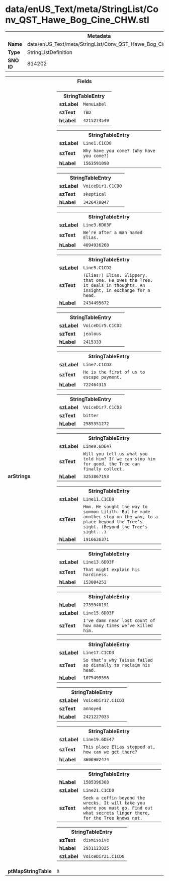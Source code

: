 <h1>data/enUS_Text/meta/StringList/Conv_QST_Hawe_Bog_Cine_CHW.stl</h1><table><tr><th colspan="100%">Metadata</th></tr><tr><td><b>Name</b></td><td>data/enUS_Text/meta/StringList/Conv_QST_Hawe_Bog_Cine_CHW.stl</td></tr><tr><td><b>Type</b></td><td>StringListDefinition</td></tr><tr><td><b>SNO ID</b></td><td>814202</td></tr></table>

<table><tr><th colspan="100%">Fields</th></tr><tr><td><b>arStrings</b></td><td><table><tr><th colspan="100%">StringTableEntry</th></tr><tr><td><b>szLabel</b></td><td><code>MenuLabel</code></td></tr><tr><td><b>szText</b></td><td><code>TBD</code></td></tr><tr><td><b>hLabel</b></td><td><code>4215274549</code></td></tr></table>


<table><tr><th colspan="100%">StringTableEntry</th></tr><tr><td><b>szLabel</b></td><td><code>Line1.C1CD0</code></td></tr><tr><td><b>szText</b></td><td><code>Why have you come? (Why have you come?)</code></td></tr><tr><td><b>hLabel</b></td><td><code>1563591090</code></td></tr></table>


<table><tr><th colspan="100%">StringTableEntry</th></tr><tr><td><b>szLabel</b></td><td><code>VoiceDir1.C1CD0</code></td></tr><tr><td><b>szText</b></td><td><code>skeptical</code></td></tr><tr><td><b>hLabel</b></td><td><code>3426478047</code></td></tr></table>


<table><tr><th colspan="100%">StringTableEntry</th></tr><tr><td><b>szLabel</b></td><td><code>Line3.6D03F</code></td></tr><tr><td><b>szText</b></td><td><code>We’re after a man named Elias.</code></td></tr><tr><td><b>hLabel</b></td><td><code>4094936268</code></td></tr></table>


<table><tr><th colspan="100%">StringTableEntry</th></tr><tr><td><b>szLabel</b></td><td><code>Line5.C1CD2</code></td></tr><tr><td><b>szText</b></td><td><code>(Elias!) Elias. Slippery, that one. He owes the Tree. It deals in thoughts. An insight, in exchange for a head.</code></td></tr><tr><td><b>hLabel</b></td><td><code>2434495672</code></td></tr></table>


<table><tr><th colspan="100%">StringTableEntry</th></tr><tr><td><b>szLabel</b></td><td><code>VoiceDir5.C1CD2</code></td></tr><tr><td><b>szText</b></td><td><code>jealous</code></td></tr><tr><td><b>hLabel</b></td><td><code>2415333</code></td></tr></table>


<table><tr><th colspan="100%">StringTableEntry</th></tr><tr><td><b>szLabel</b></td><td><code>Line7.C1CD3</code></td></tr><tr><td><b>szText</b></td><td><code>He is the first of us to escape payment.</code></td></tr><tr><td><b>hLabel</b></td><td><code>722464315</code></td></tr></table>


<table><tr><th colspan="100%">StringTableEntry</th></tr><tr><td><b>szLabel</b></td><td><code>VoiceDir7.C1CD3</code></td></tr><tr><td><b>szText</b></td><td><code>bitter</code></td></tr><tr><td><b>hLabel</b></td><td><code>2585351272</code></td></tr></table>


<table><tr><th colspan="100%">StringTableEntry</th></tr><tr><td><b>szLabel</b></td><td><code>Line9.6DE47</code></td></tr><tr><td><b>szText</b></td><td><code>Will you tell us what you told him? If we can stop him for good, the Tree can finally collect.</code></td></tr><tr><td><b>hLabel</b></td><td><code>3253867193</code></td></tr></table>


<table><tr><th colspan="100%">StringTableEntry</th></tr><tr><td><b>szLabel</b></td><td><code>Line11.C1CD0</code></td></tr><tr><td><b>szText</b></td><td><code>Hmm. He sought the way to summon Lilith. But he made another stop on the way, to a place beyond the Tree’s sight. (Beyond the Tree's sight...)</code></td></tr><tr><td><b>hLabel</b></td><td><code>1916626371</code></td></tr></table>


<table><tr><th colspan="100%">StringTableEntry</th></tr><tr><td><b>szLabel</b></td><td><code>Line13.6D03F</code></td></tr><tr><td><b>szText</b></td><td><code>That might explain his hardiness.</code></td></tr><tr><td><b>hLabel</b></td><td><code>153004253</code></td></tr></table>


<table><tr><th colspan="100%">StringTableEntry</th></tr><tr><td><b>hLabel</b></td><td><code>2735940191</code></td></tr><tr><td><b>szLabel</b></td><td><code>Line15.6D03F</code></td></tr><tr><td><b>szText</b></td><td><code>I've damn near lost count of how many times we’ve killed him.</code></td></tr></table>


<table><tr><th colspan="100%">StringTableEntry</th></tr><tr><td><b>szLabel</b></td><td><code>Line17.C1CD3</code></td></tr><tr><td><b>szText</b></td><td><code>So that’s why Taissa failed so dismally to reclaim his head.</code></td></tr><tr><td><b>hLabel</b></td><td><code>1075499596</code></td></tr></table>


<table><tr><th colspan="100%">StringTableEntry</th></tr><tr><td><b>szLabel</b></td><td><code>VoiceDir17.C1CD3</code></td></tr><tr><td><b>szText</b></td><td><code>annoyed</code></td></tr><tr><td><b>hLabel</b></td><td><code>2421227033</code></td></tr></table>


<table><tr><th colspan="100%">StringTableEntry</th></tr><tr><td><b>szLabel</b></td><td><code>Line19.6DE47</code></td></tr><tr><td><b>szText</b></td><td><code>This place Elias stopped at, how can we get there?</code></td></tr><tr><td><b>hLabel</b></td><td><code>3606902474</code></td></tr></table>


<table><tr><th colspan="100%">StringTableEntry</th></tr><tr><td><b>hLabel</b></td><td><code>1585396388</code></td></tr><tr><td><b>szLabel</b></td><td><code>Line21.C1CD0</code></td></tr><tr><td><b>szText</b></td><td><code>Seek a coffin beyond the wrecks. It will take you where you must go. Find out what secrets linger there, for the Tree knows not.</code></td></tr></table>


<table><tr><th colspan="100%">StringTableEntry</th></tr><tr><td><b>szText</b></td><td><code>dismissive</code></td></tr><tr><td><b>hLabel</b></td><td><code>2931123825</code></td></tr><tr><td><b>szLabel</b></td><td><code>VoiceDir21.C1CD0</code></td></tr></table>


</td></tr><tr><td><b>ptMapStringTable</b></td><td><code>0</code></td></tr></table>


